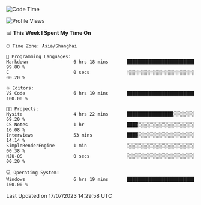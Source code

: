 <!--START_SECTION:waka-->
![Code Time](http://img.shields.io/badge/Code%20Time-1%2C045%20hrs%2050%20mins-blue)

![Profile Views](http://img.shields.io/badge/Profile%20Views-3-blue)

📊 **This Week I Spent My Time On** 

```text
🕑︎ Time Zone: Asia/Shanghai

💬 Programming Languages: 
Markdown                 6 hrs 18 mins       █████████████████████████   99.80 % 
C                        0 secs              ░░░░░░░░░░░░░░░░░░░░░░░░░   00.20 % 

🔥 Editors: 
VS Code                  6 hrs 19 mins       █████████████████████████   100.00 % 

🐱‍💻 Projects: 
Mysite                   4 hrs 22 mins       █████████████████░░░░░░░░   69.20 % 
CS-Notes                 1 hr                ████░░░░░░░░░░░░░░░░░░░░░   16.08 % 
Interviews               53 mins             ████░░░░░░░░░░░░░░░░░░░░░   14.14 % 
SimpleRenderEngine       1 min               ░░░░░░░░░░░░░░░░░░░░░░░░░   00.38 % 
NJU-OS                   0 secs              ░░░░░░░░░░░░░░░░░░░░░░░░░   00.20 % 

💻 Operating System: 
Windows                  6 hrs 19 mins       █████████████████████████   100.00 % 
```


 Last Updated on 17/07/2023 14:29:58 UTC
<!--END_SECTION:waka-->
